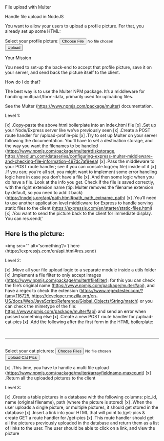 File upload with Multer

Handle file upload in NodeJS

You want to allow your users to upload a profile picture. For that, you already set up some HTML:

<!DOCTYPE html>
<html>
  <head>
    <meta charset="UTF-8">
    <title>File Upload Exercise</title>
  </head>
  <body>
    <form method="POST" action="/upload-profile-pic" enctype="multipart/form-data">
      <div>
        <label>Select your profile picture:</label>
        <input type="file" name="profile_pic" />
      </div>
      <div>
        <input type="submit" value="Upload" />
      </div>
    </form>
  </body>
</html>

Your Mission

You need to set-up the back-end to accept that profile picture, save it on your server, and send back the picture itself to the client.

How do I do that?

The best way is to use the Multer NPM package. It’s a middleware for handling multipart/form-data, primarily used for uploading files.

See the Multer (https://www.npmjs.com/package/multer) documentation.

Level 1:

[x] .Copy-paste the above html boilerplate into an index.html file
[x] .Set up your Node/Express server like we’ve previously seen
[x] .Create a POST route handler for /upload-profile-pic
[x] .Try to set up Multer on your server following the documentation. You’ll have to set a destination storage, and the way you want the filenames to be handled (https://www.npmjs.com/package/multer#diskstorage, https://medium.com/dataseries/configuring-express-multer-middleware-and-checking-file-information-497dc7af9eea)
[x] .Pass the middleware to your POST route handler; see if you can console.log(req.file) inside of it
[x] .If you can; you’re all set, you might want to implement some error handling logic here in case you don’t have a file
[x] .And then some logic when you do have a file. Look at the info you get. Check if the file is saved correctly, with the right extension name (tip: Multer removes the filename extension by default, so you need to add it back) (https://nodejs.org/api/path.html#path_path_extname_path)
[x] .You’ll need to use another application level middleware for Express to handle serving static files to the client (https://expressjs.com/en/starter/static-files.html)
[x] .You want to send the picture back to the client for immediate display. You can res.send(‘<h2>Here is the picture:</h2><img src=”<the path to the image on your server>” alt=”something”/>’) here (https://expressjs.com/en/api.html#res.send)

Level 2:

[x] .Move all your file upload logic to a separate module inside a utils folder
[x] .Implement a file filter to only accept images (https://www.npmjs.com/package/multer#filefilter); for this you can check the file’s original name (https://www.npmjs.com/package/multer#api), and have a regex to check the extension (https://www.regextester.com/?fam=116725, https://developer.mozilla.org/en-US/docs/Web/JavaScript/Reference/Global_Objects/String/match) or you can check the mimetype of the file: https://www.npmjs.com/package/multer#api) and send an error when passed something else
[x] .Create a new POST route handler for /upload-cat-pics
[x] .Add the following after the first form in the HTML boilerplate:

<br />

  <hr />
  <br />
  <form method="POST" action="/upload-cat-pics" enctype="multipart/form-data">
    <div>
      <label>Select your cat pictures:</label>
      <input type="file" name="cat_pics" multiple />
    </div>
    <div>
      <input type="submit" value="Upload Cat Pics" />
    </div>
</form>

[x] .This time, you have to handle a multi file upload (https://www.npmjs.com/package/multer#arrayfieldname-maxcount)
[x] .Return all the uploaded pictures to the client

Level 3:

[x] .Create a table pictures in a database with the following columns: pic_id, name (original filename), path (where the picture is stored)
[x] .When the user uploads a single picture, or multiple pictures, it should get stored in the database
[x] .Insert a link into your HTML that will point to /get-pics & create GET a route handler for /get-pics
[x] .This route handler should get all the pictures previously uploaded in the database and return them as a list of links to the user. The user should be able to click on a link, and view the picture
